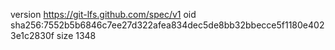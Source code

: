 version https://git-lfs.github.com/spec/v1
oid sha256:7552b5b6846c7ee27d322afea834dec5de8bb32bbecce5f1180e4023e1c2830f
size 1348
